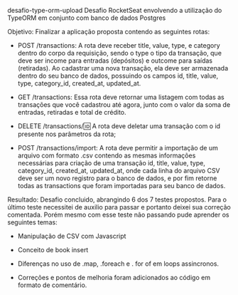 desafio-type-orm-upload
Desafio RocketSeat envolvendo a utilização do TypeORM em conjunto com banco de dados Postgres

Objetivo: Finalizar a aplicação proposta contendo as seguintes rotas:

- POST /transactions: A rota deve receber title, value, type, e category dentro do corpo da requisição, sendo o type o tipo da transação, que deve ser income para entradas (depósitos) e outcome para saídas (retiradas). Ao cadastrar uma nova transação, ela deve ser armazenada dentro do seu banco de dados, possuindo os campos id, title, value, type, category_id, created_at, updated_at.

- GET /transactions: Essa rota deve retornar uma listagem com todas as transações que você cadastrou até agora, junto com o valor da soma de entradas, retiradas e total de crédito.

- DELETE /transactions/:id: A rota deve deletar uma transação com o id presente nos parâmetros da rota;

- POST /transactions/import: A rota deve permitir a importação de um arquivo com formato .csv contendo as mesmas informações necessárias para criação de uma transação id, title, value, type, category_id, created_at, updated_at, onde cada linha do arquivo CSV deve ser um novo registro para o banco de dados, e por fim retorne todas as transactions que foram importadas para seu banco de dados.

Resultado: Desafio concluido, abrangindo 6 dos 7 testes propostos.
Para o último teste necessitei de auxilio para passar e portanto deixei sua correção comentada.
Porém mesmo com esse teste não passando pude aprender os seguintes temas:
 - Manipulação de CSV com Javascript
 - Conceito de book insert
 - Diferenças no uso de .map, .foreach e . for of em loops assincronos.


- Correções e pontos de melhoria foram adicionados ao código em formato de comentário.
